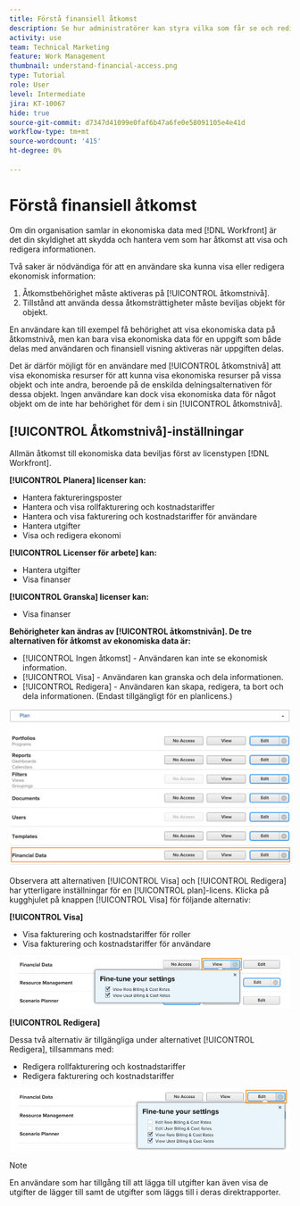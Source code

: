 ```yaml
---
title: Förstå finansiell åtkomst
description: Se hur administratörer kan styra vilka som får se och redigera den ekonomiska informationen i Workfront.
activity: use
team: Technical Marketing
feature: Work Management
thumbnail: understand-financial-access.png
type: Tutorial
role: User
level: Intermediate
jira: KT-10067
hide: true
source-git-commit: d7347d41099e0faf6b47a6fe0e58091105e4e41d
workflow-type: tm+mt
source-wordcount: '415'
ht-degree: 0%

---
```


# Förstå finansiell åtkomst

Om din organisation samlar in ekonomiska data med [!DNL Workfront] är det din skyldighet att skydda och hantera vem som har åtkomst att visa och redigera informationen.

Två saker är nödvändiga för att en användare ska kunna visa eller redigera ekonomisk information:

1. Åtkomstbehörighet måste aktiveras på [!UICONTROL åtkomstnivå].
2. Tillstånd att använda dessa åtkomsträttigheter måste beviljas objekt för objekt.

En användare kan till exempel få behörighet att visa ekonomiska data på åtkomstnivå, men kan bara visa ekonomiska data för en uppgift som både delas med användaren och finansiell visning aktiveras när uppgiften delas.

Det är därför möjligt för en användare med [!UICONTROL åtkomstnivå] att visa ekonomiska resurser för att kunna visa ekonomiska resurser på vissa objekt och inte andra, beroende på de enskilda delningsalternativen för dessa objekt. Ingen användare kan dock visa ekonomiska data för något objekt om de inte har behörighet för dem i sin [!UICONTROL åtkomstnivå].

## [!UICONTROL Åtkomstnivå]-inställningar

Allmän åtkomst till ekonomiska data beviljas först av licenstypen [!DNL Workfront].

**[!UICONTROL Planera] licenser kan:**

* Hantera faktureringsposter
* Hantera och visa rollfakturering och kostnadstariffer
* Hantera och visa fakturering och kostnadstariffer för användare
* Hantera utgifter
* Visa och redigera ekonomi

**[!UICONTROL Licenser för arbete] kan:**

* Hantera utgifter
* Visa finanser

**[!UICONTROL Granska] licenser kan:**

* Visa finanser

**Behörigheter kan ändras av [!UICONTROL åtkomstnivån]. De tre alternativen för åtkomst av ekonomiska data är:**

* [!UICONTROL Ingen åtkomst] - Användaren kan inte se ekonomisk information.
* [!UICONTROL Visa] - Användaren kan granska och dela informationen.
* [!UICONTROL Redigera] - Användaren kan skapa, redigera, ta bort och dela informationen. (Endast tillgängligt för en planlicens.)

![En bild som visar allmänna alternativ för ekonomiska data på en åtkomstnivå](assets/setting-up-finances-8.png)

Observera att alternativen [!UICONTROL Visa] och [!UICONTROL Redigera] har ytterligare inställningar för en [!UICONTROL plan]-licens. Klicka på kugghjulet på knappen [!UICONTROL Visa] för följande alternativ:

**[!UICONTROL Visa]**

* Visa fakturering och kostnadstariffer för roller
* Visa fakturering och kostnadstariffer för användare

![En bild som visar visningsalternativ för ekonomiska data på en åtkomstnivå](assets/setting-up-finances-9.png)

**[!UICONTROL Redigera]**

Dessa två alternativ är tillgängliga under alternativet [!UICONTROL Redigera], tillsammans med:

* Redigera rollfakturering och kostnadstariffer
* Redigera fakturering och kostnadstariffer

![En bild som visar redigeringsalternativ för finansiella data på en åtkomstnivå](assets/setting-up-finances-10.png)

>[!NOTE]
>
>En användare som har tillgång till att lägga till utgifter kan även visa de utgifter de lägger till samt de utgifter som läggs till i deras direktrapporter.
